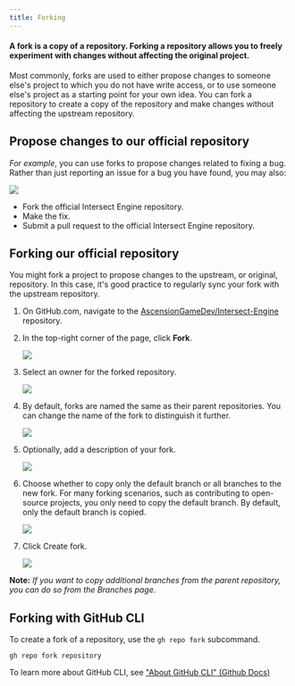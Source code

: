 ```yaml
---
title: Forking
---
```


#### A fork is a copy of a repository. Forking a repository allows you to freely experiment with changes without affecting the original project.

Most commonly, forks are used to either propose changes to someone else's project to which you do not have write access, or to use someone else's project as a starting point for your own idea. You can fork a repository to create a copy of the repository and make changes without affecting the upstream repository.

## Propose changes to our official repository

_For example_, you can use forks to propose changes related to fixing a bug. Rather than just reporting an issue for a bug you have found, you may also:

![](https://s3.us-east-2.amazonaws.com/ascensiongamedev/filehost/d7f0cafd118bcffebb9716b74c5c16d3.png)

* Fork the official Intersect Engine repository.
* Make the fix.
* Submit a pull request to the official Intersect Engine repository.



## Forking our official repository

You might fork a project to propose changes to the upstream, or original, repository. In this case, it's good practice to regularly sync your fork with the upstream repository.


1. On GitHub.com, navigate to the [AscensionGameDev/Intersect-Engine](https://github.com/AscensionGameDev/Intersect-Engine) repository.


3. In the top-right corner of the page, click **Fork**.

   ![](https://s3.us-east-2.amazonaws.com/ascensiongamedev/filehost/680070ea8ea1cc078d13271227e078c9.png)


3. Select an owner for the forked repository.

   ![](https://s3.us-east-2.amazonaws.com/ascensiongamedev/filehost/4521b82af1c14fe325839e450294be23.png)


4. By default, forks are named the same as their parent repositories. You can change the name of the fork to distinguish it further.

   ![](https://s3.us-east-2.amazonaws.com/ascensiongamedev/filehost/acb38e896a45b54b16e1a0dfa596d585.png)


5. Optionally, add a description of your fork.

   ![](https://s3.us-east-2.amazonaws.com/ascensiongamedev/filehost/73f66cba456ed797c3bef98bc5d5bbdd.png)


6. Choose whether to copy only the default branch or all branches to the new fork. For many forking scenarios, such as contributing to open-source projects, you only need to copy the default branch. By default, only the default branch is copied.

   ![](https://s3.us-east-2.amazonaws.com/ascensiongamedev/filehost/499f34fc98661c79f34f9facce24c7ba.png)


7. Click Create fork.

   ![](https://s3.us-east-2.amazonaws.com/ascensiongamedev/filehost/b8ac87ff48db5b6b34e23f86abfbce8b.png)


**Note:** _If you want to copy additional branches from the parent repository, you can do so from the Branches page._

## Forking with GitHub CLI

To create a fork of a repository, use the ``gh repo fork`` subcommand.
```
gh repo fork repository
```

To learn more about GitHub CLI, see ["About GitHub CLI" (Github Docs)](https://docs.github.com/en/github-cli/github-cli/about-github-cli)